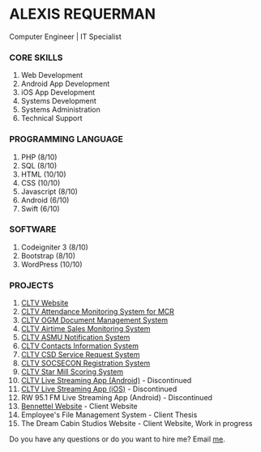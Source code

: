 # ALEXIS REQUERMAN

Computer Engineer | IT Specialist

### CORE SKILLS

1. Web Development
2. Android App Development
3. iOS App Development
4. Systems Development
5. Systems Administration
6. Technical Support

### PROGRAMMING LANGUAGE

1. PHP (8/10)
2. SQL (8/10)
3. HTML (10/10)
4. CSS (10/10)
5. Javascript (8/10)
6. Android (6/10)
7. Swift (6/10)

### SOFTWARE

1. Codeigniter 3 (8/10)
2. Bootstrap (8/10)
3. WordPress (10/10)

### PROJECTS

1. [CLTV Website](http://www.cltv36.tv/)
2. [CLTV Attendance Monitoring System for MCR](http://mcr.cltv36.tv/)
3. [CLTV OGM Document Management System](http://www.cltv36.tv/dms)
4. [CLTV Airtime Sales Monitoring System](http://www.cltv36.tv/asmu)
5. [CLTV ASMU Notification System](http://www.cltv36.tv/notification)
6. [CLTV Contacts Information System](http://www.cltv36.tv/contacts)
7. [CLTV CSD Service Request System](http://www.cltv36.tv/csd)
8. [CLTV SOCSECON Registration System](http://cltv36.tv/socsecon/)
9. [CLTV Star Mill Scoring System](http://cltv36.tv/score)
10. [CLTV Live Streaming App (Android)](https://play.google.com/store/apps/details?id=com.art.cltv36.livestream&hl=en) - Discontinued
11. [CLTV Live Streaming App (iOS)](https://itunes.apple.com/us/app/cltv36-livestreaming/id1087254064?mt=8) - Discontinued
12. RW 95.1 FM Live Streaming App (Android) - Discontinued
13. [Bennettel Website](https://bennettel.com) - Client Website
14. Employee's File Management System - Client Thesis
15. The Dream Cabin Studios Website - Client Website, Work in progress

Do you have any questions or do you want to hire me? Email [me](mailto:alexisrequerman@gmail.com).
